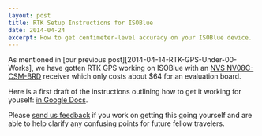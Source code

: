 ```yaml
---
layout: post
title: RTK Setup Instructions for ISOBlue
date: 2014-04-24
excerpt: How to get centimeter-level accuracy on your ISOBlue device.
---
```

<div class="row" markdown="block">
<div class="span6" markdown="block">

As mentioned in [our previous post][2014-04-14-RTK-GPS-Under-00-Works], we have gotten RTK GPS
working on ISOBlue with an [NVS NV08C-CSM-BRD](http://www.nvs-gnss.com/products/receivers/item/36-nv08c-csm-brd.html) receiver
which only costs about $64 for an evaluation board.  

Here is a first draft of the instructions outlining how to get it working for youself:
[in Google Docs](https://docs.google.com/document/d/13ZN-PDSLv6FeCkA-adjLOpmdcVy0tsadxfFJ8-xAOVs/edit?pli=1).

Please [send us feedback](mailto:info@isoblue.org) if you work on getting this going yourself
and are able to help clarify any confusing points for future fellow travelers.



